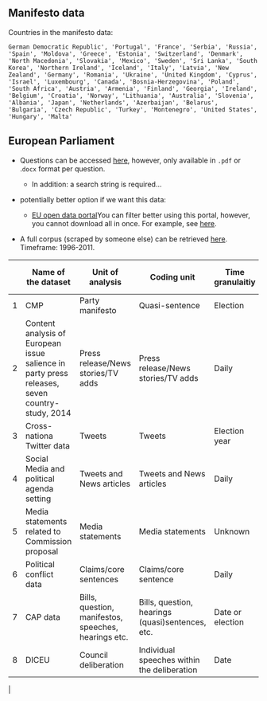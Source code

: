 


## Manifesto data

Countries in the manifesto data:

```
German Democratic Republic', 'Portugal', 'France', 'Serbia', 'Russia', 'Spain', 'Moldova', 'Greece', 'Estonia', 'Switzerland', 'Denmark', 'North Macedonia', 'Slovakia', 'Mexico', 'Sweden', 'Sri Lanka', 'South Korea', 'Northern Ireland', 'Iceland', 'Italy', 'Latvia', 'New Zealand', 'Germany', 'Romania', 'Ukraine', 'United Kingdom', 'Cyprus', 'Israel', 'Luxembourg', 'Canada', 'Bosnia-Herzegovina', 'Poland', 'South Africa', 'Austria', 'Armenia', 'Finland', 'Georgia', 'Ireland', 'Belgium', 'Croatia', 'Norway', 'Lithuania', 'Australia', 'Slovenia', 'Albania', 'Japan', 'Netherlands', 'Azerbaijan', 'Belarus', 'Bulgaria', 'Czech Republic', 'Turkey', 'Montenegro', 'United States', 'Hungary', 'Malta'
```

## European Parliament

- Questions can be accessed [here](https://www.europarl.europa.eu/plenary/en/parliamentary-questions.html?tabType=wq&tabActif=tabLast#sidesForm), however, only available in `.pdf` or .`docx` format per question.
  - In addition: a search string is required...
- potentially better option if we want this data:
  - [EU open data portal](https://data.europa.eu/data/datasets?locale=en)You can filter better using this portal, however, you cannot download all in once. For example, see [here](https://www.europarl.europa.eu/RegistreWeb/search/simpleSearchHome.htm?typesDoc=QEPR&searchLanguages=EN&sortAndOrder=DATE_DOCU_DESC).

- A full corpus (scraped by someone else) can be retrieved [here](https://www.kaggle.com/djonafegnem/europarl-parallel-corpus-19962011).   
Timeframe: 1996-2011.




|   | Name of the dataset                                                                            | Unit of analysis                                     | Coding unit                                      | Time granulaitiy | Concepts coded                            | Link to dataset                                                 | Source text included |
|---|------------------------------------------------------------------------------------------------|------------------------------------------------------|--------------------------------------------------|------------------|-------------------------------------------|-----------------------------------------------------------------|----------------------|
| 1 | CMP                                                                                            | Party manifesto                                      | Quasi-sentence                                   | Election         | Topic                                     | https://manifesto-project.wzb.eu/                               | Partly               |
| 2 | Content analysis of European issue salience in party press releases, seven country-study, 2014 | Press release/News stories/TV adds                   | Press release/News stories/TV adds               | Daily            | Issues, actors, positions, justifications | https://doi.org/10.23662/FORS-DS-941-1                          | NO                   |
| 3 | Cross-nationa Twitter data                                                                     | Tweets                                               | Tweets                                           | Election year    | Issues                                    | https://search.gesis.org/research_data/ZA7499                   | NO                   |
| 4 | Social Media and political agenda setting                                                      | Tweets and News articles                             | Tweets and News articles                         | Daily            | Issues                                    | https://doi.org/10.7910/DVN/PS3MNB                              | NO                   |
| 5 | Media statements related to Commission proposal                                                | Media statements                                     | Media statements                                 | Unknown          | Position and goal related to proposdal    | https://www.intereuro.eu/data.html                              | NO                   |
| 6 | Political conflict data                                                                        | Claims/core sentences                                | Claims/core sentence                             | Daily            | Subject, issue, direction                 | https://poldem.eui.eu/data-overview/                            | NO                   |
| 7 | CAP data                                                                                       | Bills, question, manifestos, speeches, hearings etc. | Bills, question, hearings (quasi)sentences, etc. | Date or election | Issue                                     | https://www.comparativeagendas.net/                             | Rarely               |
| 8 | DICEU                                                                                          | Council deliberation                                 | Individual speeches within the deliberation      | Date             | Ideal point/position                      | https://journals.sagepub.com/doi/suppl/10.1177/1465116519839152 | No                   |
|   
